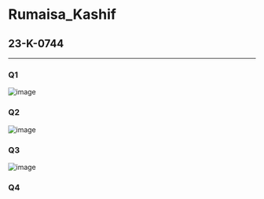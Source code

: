 # Rumaisa_Kashif
## 23-K-0744
-----------------

### Q1
![image](https://github.com/RumaisaKashif/PfFall23/assets/142867414/b57ea717-bf30-486c-8a0b-d799612b401f)
### Q2
![image](https://github.com/RumaisaKashif/PfFall23/assets/142867414/8d28804b-b1b2-4c60-a408-59c112b00664)
### Q3
![image](https://github.com/RumaisaKashif/PfFall23/assets/142867414/717cc7a1-6144-478b-a8ff-0f5070d6b161)
### Q4


